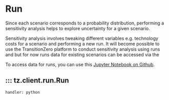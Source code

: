 # Run

Since each scenario corresponds to a probability distribution, performing a sensitivity analysis helps to explore uncertainty for a given scenario.

Sensitivity analysis involves tweaking different variables e.g. technology costs for a scenario and performing a new run. It will become possible to use the TransitionZero platform to conduct sensitivity analysis using runs and but for now runs data for existing scenarios can be accessed via the

To access data for runs, you can use this [Jupyter Notebook on Github](https://github.com/transition-zero/feo-client-examples/blob/main/feo-client-examples/3_system_model_results.ipynb).


## ::: tz.client.run.Run
    handler: python
